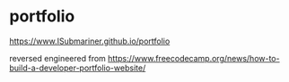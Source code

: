 # portfolio
https://www.ISubmariner.github.io/portfolio

reversed engineered from https://www.freecodecamp.org/news/how-to-build-a-developer-portfolio-website/
